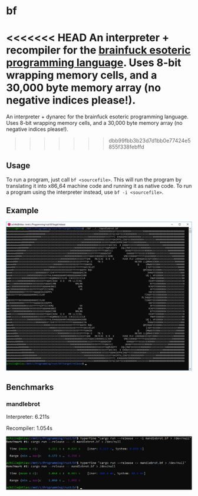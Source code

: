 # bf

<<<<<<< HEAD
An interpreter + recompiler for the [brainfuck esoteric programming language](https://esolangs.org/wiki/brainfuck). Uses 8-bit wrapping memory cells, and a 30,000 byte memory array (no negative indices please!).
=======
An interpreter + dynarec for the brainfuck esoteric programming language. Uses 8-bit wrapping memory cells, and a 30,000 byte memory array (no negative indices please!).
>>>>>>> dbb99fbb3b23d7d1bb0e77424e5855f338febffd

## Usage

To run a program, just call `bf <sourcefile>`. This will run the program by translating it into x86_64 machine code and running it as native code. To run a program using the interpreter instead, use `bf -i <sourcefile>`.

## Example

![](images/mandlebrot.png)

## Benchmarks

### mandlebrot

Interpreter: 6.211s

Recompiler: 1.054s

![](images/mandlebrot_benchmark.png)
